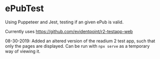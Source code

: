 # ePubTest

Using Puppeteer and Jest, testing if an given ePub is valid.

Currently uses https://github.com/evidentpoint/r2-testapp-web

08-30-2019: Added an altered version of the readium 2 test app, such that only the pages are displayed. Can be run with `npx serve` as a temporary way of viewing it.